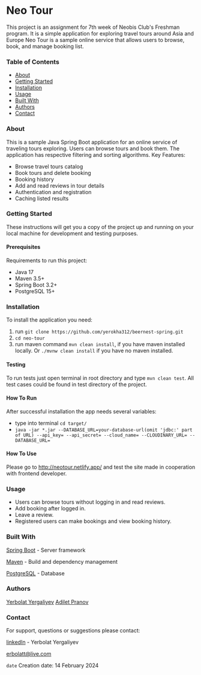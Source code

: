 # Neo Tour

This project is an assignment for 7th week of Neobis Club's Freshman program.
It is a simple application for exploring travel tours around Asia and Europe
Neo Tour is a sample online service that allows users to browse, book,
and manage booking list.

### Table of Contents

- [About](#about)
- [Getting Started](#getting-started)
- [Installation](#installation)
- [Usage](#usage)
- [Built With](#built-with)
- [Authors](#authors)
- [Contact](#contact)


### About
This is a sample Java Spring Boot application for an online service of traveling tours exploring. Users can browse
tours and book them.
The application has respective filtering and sorting algorithms. 
Key Features:
* Browse travel tours catalog
* Book tours and delete booking
* Booking history
* Add and read reviews in tour details
* Authentication and registration
* Caching listed results

### Getting Started

These instructions will get you a copy of the project up and running on your local machine for
development and testing purposes.

#### Prerequisites

Requirements to run this project:
* Java 17
* Maven 3.5+
* Spring Boot 3.2+
* PostgreSQL 15+

### Installation

To install the application you need:
1. run `git clone https://github.com/yerokha312/beernest-spring.git`
2. `cd neo-tour`
3. run maven command `mvn clean install`, if you have maven installed locally. Or `./mvnw clean install` if you have no maven installed.

#### Testing

To run tests just open terminal in root directory and type `mvn clean test`. All test cases could be found in test directory of the project.

#### How To Run

After successful installation the app needs several variables:
- type into terminal `cd target/`
- `java -jar *.jar --DATABASE_URL=your-database-url(omit 'jdbc:' part of URL)
  --api_key= --api_secret= --cloud_name= --CLOUDINARY_URL= --DATABASE_URL=`

#### How To Use

Please go to http://neotour.netlify.app/ and test the site made in cooperation with frontend developer.

### Usage

* Users can browse tours without logging in and read reviews.
* Add booking after logged in.
* Leave a review.
* Registered users can make bookings and view booking history.

### Built With

[Spring Boot](https://spring.io/projects/spring-boot/) - Server framework

[Maven](https://maven.apache.org) - Build and dependency management

[PostgreSQL](https://www.postgresql.org) - Database

### Authors

[Yerbolat Yergaliyev](https://github.com/yerokha312)
[Adilet Pranov](https://github.com/PranovAdilet)

### Contact
For support, questions or suggestions please contact:

[linkedIn](https://lnkd.in/ddpDGKY2) - Yerbolat Yergaliyev

erbolatt@live.com

`date` Creation date: 14 February 2024
